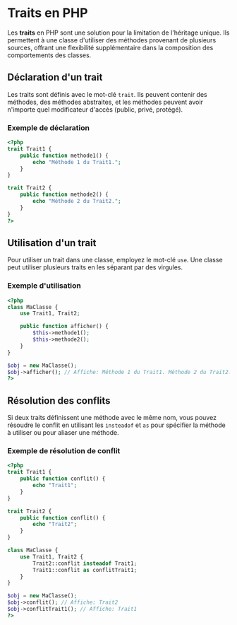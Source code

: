 # Traits en PHP

Les **traits** en PHP sont une solution pour la limitation de l'héritage unique. Ils permettent à une classe d'utiliser des méthodes provenant de plusieurs sources, offrant une flexibilité supplémentaire dans la composition des comportements des classes.

## Déclaration d'un trait

Les traits sont définis avec le mot-clé `trait`. Ils peuvent contenir des méthodes, des méthodes abstraites, et les méthodes peuvent avoir n'importe quel modificateur d'accès (public, privé, protégé).

### Exemple de déclaration
```php
<?php
trait Trait1 {
    public function methode1() {
        echo "Méthode 1 du Trait1.";
    }
}

trait Trait2 {
    public function methode2() {
        echo "Méthode 2 du Trait2.";
    }
}
?>
```

## Utilisation d'un trait

Pour utiliser un trait dans une classe, employez le mot-clé `use`. Une classe peut utiliser plusieurs traits en les séparant par des virgules.

### Exemple d'utilisation
```php
<?php
class MaClasse {
    use Trait1, Trait2;

    public function afficher() {
        $this->methode1();
        $this->methode2();
    }
}

$obj = new MaClasse();
$obj->afficher(); // Affiche: Méthode 1 du Trait1. Méthode 2 du Trait2.
?>
```

## Résolution des conflits

Si deux traits définissent une méthode avec le même nom, vous pouvez résoudre le conflit en utilisant les `insteadof` et `as` pour spécifier la méthode à utiliser ou pour aliaser une méthode.

### Exemple de résolution de conflit
```php
<?php
trait Trait1 {
    public function conflit() {
        echo "Trait1";
    }
}

trait Trait2 {
    public function conflit() {
        echo "Trait2";
    }
}

class MaClasse {
    use Trait1, Trait2 {
        Trait2::conflit insteadof Trait1;
        Trait1::conflit as conflitTrait1;
    }
}

$obj = new MaClasse();
$obj->conflit(); // Affiche: Trait2
$obj->conflitTrait1(); // Affiche: Trait1
?>
```